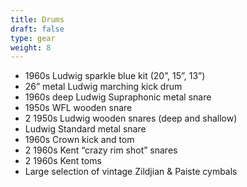 ```yaml
---
title: Drums
draft: false
type: gear
weight: 8
---
```

* 1960s Ludwig sparkle blue kit (20”, 15”, 13”)
* 26” metal Ludwig marching kick drum
* 1960s deep Ludwig Supraphonic metal snare
* 1950s WFL wooden snare
* 2 1950s Ludwig wooden snares (deep and shallow)
* Ludwig Standard metal snare
* 1960s Crown kick and tom
* 2 1960s Kent “crazy rim shot” snares
* 2 1960s Kent toms
* Large selection of vintage Zildjian & Paiste cymbals